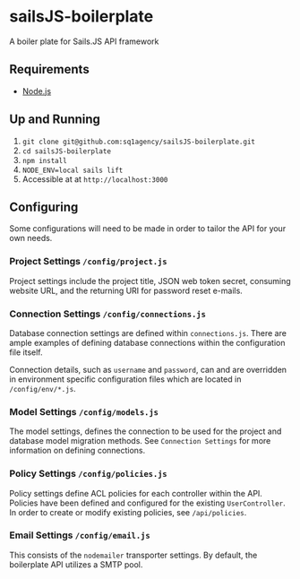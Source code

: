 # sailsJS-boilerplate
A boiler plate for Sails.JS API framework

## Requirements
- [Node.js](http://nodejs.org/)

## Up and Running

1. `git clone git@github.com:sq1agency/sailsJS-boilerplate.git`
2. `cd sailsJS-boilerplate`
3. `npm install`
4. `NODE_ENV=local sails lift`
5. Accessible at at `http://localhost:3000`

## Configuring
Some configurations will need to be made in order to tailor the API for your own needs.

### Project Settings `/config/project.js`
Project settings include the project title, JSON web token secret, consuming website URL, and the returning URI for password reset e-mails.

### Connection Settings `/config/connections.js`
Database connection settings are defined within `connections.js`.  There are ample examples of defining database connections within the configuration file itself.  

Connection details, such as `username` and `password`, can and are overridden in environment specific configuration files which are located in `/config/env/*.js`.

### Model Settings `/config/models.js`
The model settings, defines the connection to be used for the project and database model migration methods.  See `Connection Settings` for more information on defining connections.

### Policy Settings `/config/policies.js`
Policy settings define ACL policies for each controller within the API.  Policies have been defined and configured for the existing `UserController`.  In order to create or modify existing policies, see `/api/policies`.

### Email Settings `/config/email.js`
This consists of the `nodemailer` transporter settings.  By default, the boilerplate API utilizes a SMTP pool.